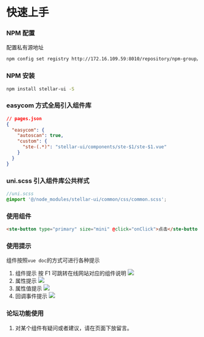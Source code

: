 # 快速上手

### NPM 配置

配置私有源地址

```bash
npm config set registry http://172.16.109.59:8010/repository/npm-group/
```

### NPM 安装

```bash
npm install stellar-ui -S
```

### easycom 方式全局引入组件库

```json
// pages.json
{
  "easycom": {
    "autoscan": true,
    "custom": {
      "ste-(.*)": "stellar-ui/components/ste-$1/ste-$1.vue"
    }
  }
}
```

### uni.scss 引入组件库公共样式

```scss
//uni.scss
@import '@/node_modules/stellar-ui/common/css/common.scss';
```

### 使用组件

```html
<ste-button type="primary" size="mini" @click="onClick">点击</ste-button>
```

### 使用提示

组件按照`vue doc`的方式可进行各种提示

1. 组件提示 按 F1 可跳转在线网站对应的组件说明
   ![](https://image.whzb.com/chain/StellarUI/组件提示.png)
2. 属性提示
   ![](https://image.whzb.com/chain/StellarUI/属性提示.png)
3. 属性值提示
   ![](https://image.whzb.com/chain/StellarUI/属性值提示.png)
4. 回调事件提示
   ![](https://image.whzb.com/chain/StellarUI/回调事件提示.png)

### 论坛功能使用
1. 对某个组件有疑问或者建议，请在页面下放留言。
